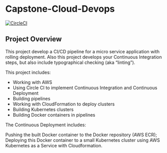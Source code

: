 # Capstone-Cloud-Devops

[![CircleCI](https://dl.circleci.com/status-badge/img/gh/jorgeatcabo/Capstone-Cloud-Devops/tree/main.svg?style=svg)](https://dl.circleci.com/status-badge/redirect/gh/jorgeatcabo/Capstone-Cloud-Devops/tree/main)

## Project Overview
This project develop a CI/CD pipeline for a micro service application with rolling deployment. Also this project develops your Continuous Integration steps, but also include typographical checking (aka “linting”).

This project includes:

* Working with AWS
* Using Circle CI to implement Continuous Integration and Continuous Deployment
* Building pipelines
* Working with CloudFormation to deploy clusters
* Building Kubernetes clusters
* Building Docker containers in pipelines

The Continuous Deployment includes:

Pushing the built Docker container to the Docker repository (AWS ECR); Deploying this Docker container to a small Kubernetes cluster using AWS Kubernetes as a Service with Cloudformation.

